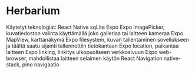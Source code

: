 # Herbarium
Käytetyt teknologiat:
React Native
sqLite
Expo
Expo imagePicker, kuvatiedoston valinta käyttämällä joko galleriaa tai laitteen kameraa
Expo MapView, karttanäkymä
Expo filesystem, kuvan tallentaminen sovellukseen ja täältä saatu sijainti tallennettiin tietokantaan
Expo location, paikantaa laitteen 
Expo linking, linkitys ulkopuoliseen verkkosivuun
Expo web-browser, mahdollistaa laitteen selaimen käytön
React Navigation native-stack, pino navigaatio
